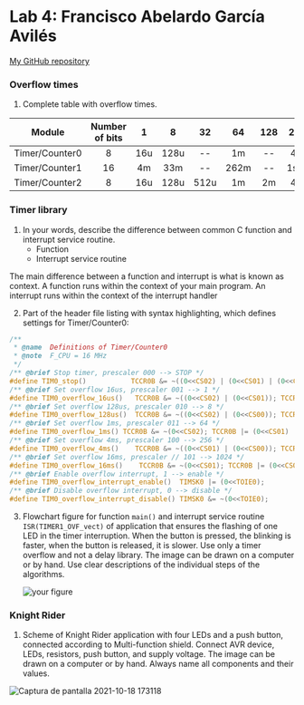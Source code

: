 # Lab 4: Francisco Abelardo García Avilés


   [My GitHub repository](https://github.com/franciscogrca/Digital-electronics-2)


### Overflow times

1. Complete table with overflow times.

| **Module** | **Number of bits** | **1** | **8** | **32** | **64** | **128** | **256** | **1024** |
| :-: | :-: | :-: | :-: | :-: | :-: | :-: | :-: | :-: |
| Timer/Counter0 | 8  | 16u | 128u | -- | 1m | -- | 4m | 16m |
| Timer/Counter1 | 16 |  4m   |   33m   | -- | 262m | -- | 1sec | 42sec |
| Timer/Counter2 | 8  |  16u   |   128u   |  512u  | 1m |  2m  | 4m | 16m |


### Timer library

1. In your words, describe the difference between common C function and interrupt service routine.
   * Function
   * Interrupt service routine

The main difference between a function and interrupt is what is known as context. A function runs within the context of your main program. An interrupt runs within the context of the interrupt handler

2. Part of the header file listing with syntax highlighting, which defines settings for Timer/Counter0:

```c
/**
 * @name  Definitions of Timer/Counter0
 * @note  F_CPU = 16 MHz
 */
/** @brief Stop timer, prescaler 000 --> STOP */
#define TIM0_stop()           TCCR0B &= ~((0<<CS02) | (0<<CS01) | (0<<CS00));
/** @brief Set overflow 16us, prescaler 001 --> 1 */
#define TIM0_overflow_16us()   TCCR0B &= ~((0<<CS02) | (0<<CS01)); TCCR0B |= (0<<CS00);
/** @brief Set overflow 128us, prescaler 010 --> 8 */
#define TIM0_overflow_128us()  TCCR0B &= ~((0<<CS02) | (0<<CS00)); TCCR0B |= (0<<CS01);
/** @brief Set overflow 1ms, prescaler 011 --> 64 */
#define TIM0_overflow_1ms() TCCR0B &= ~(0<<CS02); TCCR0B |= (0<<CS01) | (0<<CS00);
/** @brief Set overflow 4ms, prescaler 100 --> 256 */
#define TIM0_overflow_4ms()    TCCR0B &= ~((0<<CS01) | (0<<CS00)); TCCR0B |= (0<<CS02);
/** @brief Set overflow 16ms, prescaler // 101 --> 1024 */
#define TIM0_overflow_16ms()    TCCR0B &= ~(0<<CS01); TCCR0B |= (0<<CS02) | (0<<CS00);
/** @brief Enable overflow interrupt, 1 --> enable */
#define TIM0_overflow_interrupt_enable()  TIMSK0 |= (0<<TOIE0);
/** @brief Disable overflow interrupt, 0 --> disable */
#define TIM0_overflow_interrupt_disable() TIMSK0 &= ~(0<<TOIE0);
```

3. Flowchart figure for function `main()` and interrupt service routine `ISR(TIMER1_OVF_vect)` of application that ensures the flashing of one LED in the timer interruption. When the button is pressed, the blinking is faster, when the button is released, it is slower. Use only a timer overflow and not a delay library. The image can be drawn on a computer or by hand. Use clear descriptions of the individual steps of the algorithms.

   ![your figure]()


### Knight Rider

1. Scheme of Knight Rider application with four LEDs and a push button, connected according to Multi-function shield. Connect AVR device, LEDs, resistors, push button, and supply voltage. The image can be drawn on a computer or by hand. Always name all components and their values.

 ![Captura de pantalla 2021-10-18 173118](https://user-images.githubusercontent.com/91128800/137763381-992f8849-e1bc-4c62-b6d3-805c6328211e.png)

